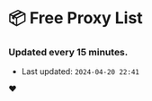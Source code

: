 # :package: Free Proxy List
### Updated every 15 minutes.

- Last updated: `2024-04-20 22:41`

:heart:
